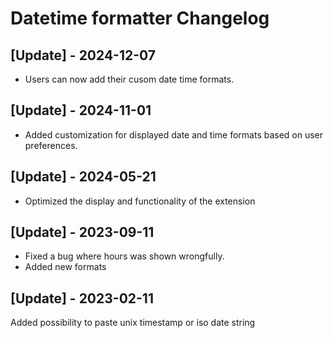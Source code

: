 # Datetime formatter Changelog

## [Update] - 2024-12-07

- Users can now add their cusom date time formats.

## [Update] - 2024-11-01

- Added customization for displayed date and time formats based on user preferences.

## [Update] - 2024-05-21

- Optimized the display and functionality of the extension

## [Update] - 2023-09-11

- Fixed a bug where hours was shown wrongfully.
- Added new formats

## [Update] - 2023-02-11

Added possibility to paste unix timestamp or iso date string
